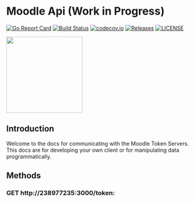 # Moodle Api (Work in Progress)

[![Go Report Card](https://img.shields.io/badge/javascript%20report-A+-brightgreen.svg?style=flat)](https://goreportcard.com/report/github.com/sodafoundation/api)
[![Build Status](https://github.com/sodafoundation/api/actions/workflows/ci.yml/badge.svg)](https://github.com/sodafoundation/api/actions/workflows/ci.yml)
[![codecov.io](https://codecov.io/github/sodafoundation/api/coverage.svg?branch=master)](https://codecov.io/github/sodafoundation/api?branch=master)
[![Releases](https://img.shields.io/github/release/sodafoundation/api/all.svg?style=flat-square)](https://github.com/sodafoundation/api/releases)
[![LICENSE](https://img.shields.io/badge/license-MIT-brightgreen?style=flat-square)](https://github.com/Coinmaster123456/moodletokenapi/blob/main/LICENSE)

<img src="https://previews.dropbox.com/p/thumb/ABZdxr-Taw1tK9w8_g_05Ub-jzCsAlI9q9P7Or5tPUl_PNoGME5dD5ajqaR3wtmD7DRC_TmXRmDIP8aPjSSC3AbBeCYuC8Igt2308EjSs4FqGIdAj_hmcPNNhA6QkRpe2yx1HT2PzgTd91cob618XW7VIRIStLRswbe4yCTS1EfLeDcfGLJGHxmoaBSXIRMDFT03HxtK6ysDR6GG9EHQWj6KzdwlIzev-KsT_922EZ-9ls9WWcoEwmWrJJEkhdU9MC4gLqLXAeHRbza2BMxRRqHqfOkupz6OMTlylClOz0Hfn7bW5C06igGqHesZycxvVoKW-8qS_9uHUbio9K8eQTPAG1H6T2jARAMBu36NCvlv0w/p.png" width="200" height="200">

## Introduction
Welcome to the docs for communicating with the Moodle Token Servers. This docs are for developing your own client or for manipulating data programmatically.
## Methods
### GET http://238977235:3000/token:
